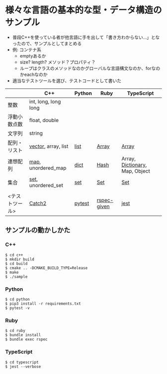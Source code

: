 # 様々な言語の基本的な型・データ構造のサンプル

* 普段C++を使っている者が他言語に手を出して「書き方わからない…」となったので、サンプルとしてまとめる
* 例: コンテナ系
  * emptyあるか
  * size? length? メソッド？プロパティ？
  * ループはクラスのメソッドなのかグローバルな言語構文なのか、forなのかeachなのか
* 適当なテストツールを選び、テストコードとして書いた

||C++|Python|Ruby|TypeScript|
|-|-|-|-|-|
|整数|int, long, long long||||
|浮動小数点数|float, double||||
|文字列|string||||
|配列・リスト|[vector](c++/vector.cpp), array, list|[list](python/test_list.py)|[Array](ruby/spec/array_spec.rb)|[Array](typescript/src/array.spec.ts)|
|連想配列|[map](c++/map.cpp), unordered_map|[dict](python/test_dict.py)|[Hash](ruby/spec/hash_spec.rb)|Array, [Dictionary](typescript/src/dictionary.spec.ts), Map, Object|
|集合|[set](c++/set.cpp), unordered_set|[set](python/test_set.py)|[Set](ruby/spec/set_spec.rb)|[Set](typescript/src/set.spec.ts)|
||||||
|<テストツール>|[Catch2](https://github.com/catchorg/Catch2)|[pytest](https://docs.pytest.org/en/stable/)|[rspec-given](https://github.com/jimweirich/rspec-given)|[jest](https://jestjs.io/docs/ja/getting-started)|

## サンプルの動かしかた

### C++

```
$ cd c++
$ mkdir build
$ cd build
$ cmake .. -DCMAKE_BUILD_TYPE=Release
$ make
$ ./sample
```

### Python

```
$ cd python
$ pip3 install -r requirements.txt 
$ pytest -v
```

### Ruby

```
$ cd ruby
$ bundle install
$ bundle exec rspec
```

### TypeScript

```
$ cd typescript
$ jest --verbose
```
